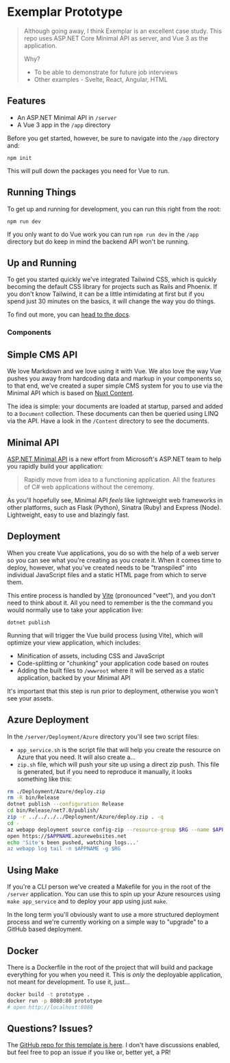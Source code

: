 # Exemplar Prototype

> Although going away, I think Exemplar is an excellent case study.
> This repo uses ASP.NET Core Minimal API as server, and Vue 3 as the application.
>
> Why?
>
> - To be able to demonstrate for future job interviews
> - Other examples - Svelte, React, Angular, HTML

## Features

 - An ASP.NET Minimal API in `/server`
 - A Vue 3 app in the `/app` directory

Before you get started, however, be sure to navigate into the `/app` directory and:

```
npm init
```

This will pull down the packages you need for Vue to run.

## Running Things

To get up and running for development, you can run this right from the root:

```
npm run dev
```

If you only want to do Vue work you can run `npm run dev` in the `/app` directory but do keep in mind the backend API won't be running.

## Up and Running

To get you started quickly we've integrated Tailwind CSS, which is quickly becoming the default CSS library for projects such as Rails and Phoenix. If you don't know Tailwind, it can be a little intimidating at first but if you spend just 30 minutes on the basics, it will change the way you do things.

To find out more, you can [head to the docs](https://tailwindcss.com/docs/installation).

### Components

## Simple CMS API

We love Markdown and we love using it with Vue. We also love the way Vue pushes you away from hardcoding data and markup in your components so, to that end, we've created a super simple CMS system for you to use via the Minimal API which is based on [Nuxt Content](https://content.nuxtjs.org/).

The idea is simple: your documents are loaded at startup, parsed and added to a `Document` collection. These documents can then be queried using LINQ via the API. Have a look in the `/Content` directory to see the documents.

## Minimal API

[ASP.NET Minimal API](https://minimal-apis.github.io/) is a new effort from Microsoft's ASP.NET team to help you rapidly build your application:

> Rapidly move from idea to a functioning application. All the features of C# web applications without the ceremony.

As you'll hopefully see, Minimal API *feels* like lightweight web frameworks in other platforms, such as Flask (Python), Sinatra (Ruby) and Express (Node). Lightweight, easy to use and blazingly fast.


## Deployment

When you create Vue applications, you do so with the help of a web server so you can see what you're creating as you create it. When it comes time to deploy, however, what you've created needs to be "transpiled" into individual JavaScript files and a static HTML page from which to serve them.

This entire process is handled by [Vite](https://vitejs.dev/) (pronounced "veet"), and you don't need to think about it. All you need to remember is the the command you would normally use to take your application live:

```
dotnet publish
```

Running that will trigger the Vue build process (using Vite), which will optimize your view application, which includes:

 - Minification of assets, including CSS and JavaScript
 - Code-splitting or "chunking" your application code based on routes
 - Adding the built files to `/wwwroot` where it will be served as a static application, backed by your Minimal API

It's important that this step is run prior to deployment, otherwise you won't see your assets.

## Azure Deployment

In the `/server/Deployment/Azure` directory you'll see two script files:

 - `app_service.sh` is the script file that will help you create the resource on Azure that you need. It will also create a...
 - `zip.sh` file, which will push your site up using a direct zip push. This file is generated, but if you need to reproduce it manually, it looks something like this:

```sh
rm ./Deployment/Azure/deploy.zip
rm -R bin/Release
dotnet publish --configuration Release
cd bin/Release/net7.0/publish/
zip -r ../../../../Deployment/Azure/deploy.zip . -q
cd -
az webapp deployment source config-zip --resource-group $RG --name $APPNAME --src ./Deployment/Azure/deploy.zip
open https://$APPNAME.azurewebsites.net
echo 'Site's been pushed, watching logs...'
az webapp log tail -n $APPNAME -g $RG
```

## Using Make

If you're a CLI person we've created a Makefile for you in the root of the `/server` application. You can use this to spin up your Azure resources using `make app_service` and to deploy your app using just `make`.

In the long term you'll obviously want to use a more structured deployment process and we're currently working on a simple way to "upgrade" to a GitHub based deployment.

## Docker

There is a Dockerfile in the root of the project that will build and package everything for you when you need it. This is _only_ the deployable application, not meant for development. To use it, just...

```sh
docker build -t prototype .
docker run -p 8080:80 prototype
# open http://localhost:8080
```

## Questions? Issues?

The [GitHub repo for this template is here](https://github.com/victortolbert/prototype). I don't have discussions enabled, but feel free to pop an issue if you like or, better yet, a PR!
